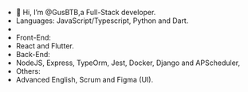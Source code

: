 - 👋 Hi, I’m @GusBTB,a Full-Stack developer.
- Languages: JavaScript/Typescript, Python and Dart. 
-
- Front-End:
- React and Flutter.
- Back-End:
- NodeJS, Express, TypeOrm, Jest, Docker, Django and APScheduler, 
- Others:
- Advanced English, Scrum and Figma (UI).

<!---
GusBTB/GusBTB is a ✨ special ✨ repository because its `README.md` (this file) appears on your GitHub profile.
You can click the Preview link to take a look at your changes.
--->

